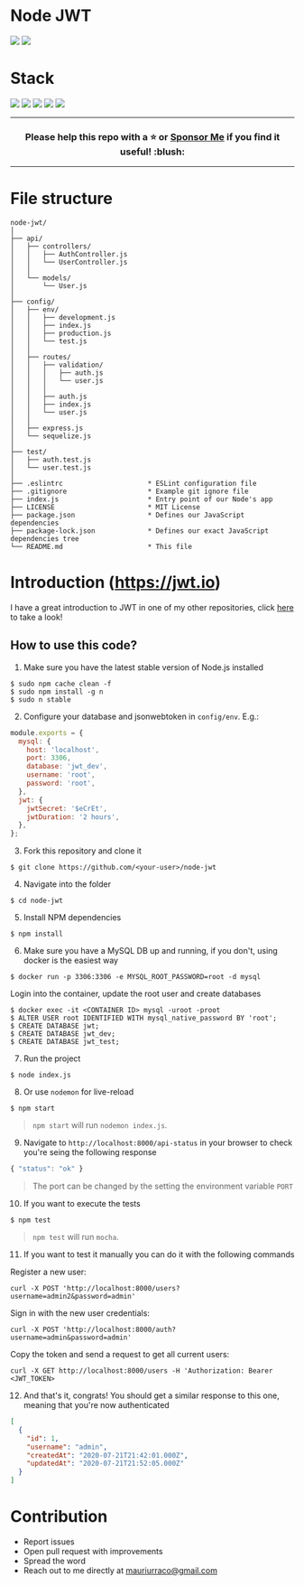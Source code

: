 # Node JWT

![](https://img.shields.io/badge/node-success-brightgreen.svg)
![](https://img.shields.io/badge/test-success-brightgreen.svg)

# Stack

![](https://img.shields.io/badge/node_8-✓-blue.svg)
![](https://img.shields.io/badge/ES6-✓-blue.svg)
![](https://img.shields.io/badge/express-✓-blue.svg)
![](https://img.shields.io/badge/sequelize-✓-blue.svg)
![](https://img.shields.io/badge/mocha-✓-blue.svg)

***

<h3 align="center">Please help this repo with a ⭐ or <a href='https://github.com/sponsors/murraco'>Sponsor Me</a> if you find it useful! :blush:</h3>

***

# File structure

```
node-jwt/
│
├── api/
│   ├── controllers/
│   │   ├── AuthController.js
│   │   └── UserController.js
│   │
│   └── models/
│       └── User.js
│
├── config/
│   ├── env/
│   │   ├── development.js
│   │   ├── index.js
│   │   ├── production.js
│   │   └── test.js
│   │
│   ├── routes/
│   │   ├── validation/
│   │   │   ├── auth.js
│   │   │   └── user.js
│   │   │
│   │   ├── auth.js
│   │   ├── index.js
│   │   └── user.js
│   │
│   ├── express.js
│   └── sequelize.js
│
├── test/
│   ├── auth.test.js
│   └── user.test.js
│   
├── .eslintrc                     * ESLint configuration file
├── .gitignore                    * Example git ignore file
├── index.js                      * Entry point of our Node's app
├── LICENSE                       * MIT License
├── package.json                  * Defines our JavaScript dependencies
├── package-lock.json             * Defines our exact JavaScript dependencies tree
└── README.md                     * This file
```

# Introduction (https://jwt.io)

I have a great introduction to JWT in one of my other repositories, click [here](https://github.com/murraco/spring-boot-jwt#introduction-httpsjwtio) to take a look!

## How to use this code?

1. Make sure you have the latest stable version of Node.js installed

```
$ sudo npm cache clean -f
$ sudo npm install -g n
$ sudo n stable
```
  
2. Configure your database and jsonwebtoken in `config/env`. E.g.:

```javascript
module.exports = {
  mysql: {
    host: 'localhost',
    port: 3306,
    database: 'jwt_dev',
    username: 'root',
    password: 'root',
  },
  jwt: {
    jwtSecret: '$eCrEt',
    jwtDuration: '2 hours',
  },
};
```

3. Fork this repository and clone it
  
```
$ git clone https://github.com/<your-user>/node-jwt
```
  
4. Navigate into the folder  

```
$ cd node-jwt
```
5. Install NPM dependencies

```
$ npm install
```
  
6. Make sure you have a MySQL DB up and running, if you don't, using docker is the easiest way

```
$ docker run -p 3306:3306 -e MYSQL_ROOT_PASSWORD=root -d mysql
```
Login into the container, update the root user and create databases

```
$ docker exec -it <CONTAINER ID> mysql -uroot -proot
$ ALTER USER root IDENTIFIED WITH mysql_native_password BY 'root';
$ CREATE DATABASE jwt;
$ CREATE DATABASE jwt_dev;
$ CREATE DATABASE jwt_test;
```
  
7. Run the project

```
$ node index.js
```
  
8. Or use `nodemon` for live-reload
  
```
$ npm start
```

> `npm start` will run `nodemon index.js`.
  
9. Navigate to `http://localhost:8000/api-status` in your browser to check you're seing the following response

```javascript
{ "status": "ok" }
```

> The port can be changed by the setting the environment variable `PORT`

10. If you want to execute the tests

```
$ npm test
```

> `npm test` will run `mocha`.

11. If you want to test it manually you can do it with the following commands

Register a new user:
```
curl -X POST 'http://localhost:8000/users?username=admin2&password=admin'
```

Sign in with the new user credentials:
```
curl -X POST 'http://localhost:8000/auth?username=admin&password=admin'
```

Copy the token and send a request to get all current users:
```
curl -X GET http://localhost:8000/users -H 'Authorization: Bearer <JWT_TOKEN>
```

12. And that's it, congrats! You should get a similar response to this one, meaning that you're now authenticated

```json
[
  {
    "id": 1,
    "username": "admin",
    "createdAt": "2020-07-21T21:42:01.000Z",
    "updatedAt": "2020-07-21T21:52:05.000Z"
  }
]
```

# Contribution

- Report issues
- Open pull request with improvements
- Spread the word
- Reach out to me directly at <mauriurraco@gmail.com>
